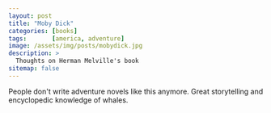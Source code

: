 ```yaml
---
layout: post
title: "Moby Dick"
categories: [books]
tags:       [america, adventure]
image: /assets/img/posts/mobydick.jpg
description: >
  Thoughts on Herman Melville's book
sitemap: false
---
```


People don't write adventure novels like this anymore. Great storytelling and encyclopedic knowledge of whales.